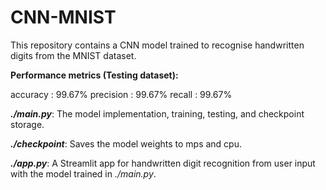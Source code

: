 # CNN-MNIST

This repository contains a CNN model trained to recognise handwritten digits from the MNIST dataset.

**Performance metrics (Testing dataset):**

accuracy  : 99.67%
precision : 99.67%
recall    : 99.67%

**_./main.py_**: The model implementation, training, testing, and checkpoint storage.

**_./checkpoint_**: Saves the model weights to mps and cpu.

**_./app.py_**: A Streamlit app for handwritten digit recognition from user input with the model trained in _./main.py_.